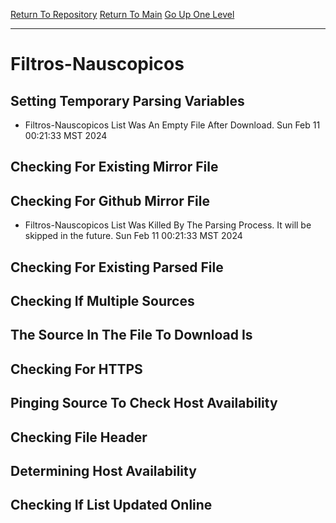[Return To Repository](https://github.com/DigitalWarrior/piholeparser/)
[Return To Main](https://github.com/DigitalWarrior/piholeparser/blob/master/RecentRunLogs/Mainlog.md)
[Go Up One Level](https://github.com/DigitalWarrior/piholeparser/blob/master/RecentRunLogs/TopLevelScripts/30-Processing-External-Blacklists.md)
____________________________________
# Filtros-Nauscopicos
## Setting Temporary Parsing Variables
* Filtros-Nauscopicos List Was An Empty File After Download. Sun Feb 11 00:21:33 MST 2024
## Checking For Existing Mirror File
## Checking For Github Mirror File
* Filtros-Nauscopicos List Was Killed By The Parsing Process. It will be skipped in the future. Sun Feb 11 00:21:33 MST 2024
## Checking For Existing Parsed File
## Checking If Multiple Sources
## The Source In The File To Download Is
## Checking For HTTPS
## Pinging Source To Check Host Availability
## Checking File Header
## Determining Host Availability
## Checking If List Updated Online
